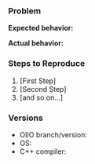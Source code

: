 <!--

If you have trouble installing, building, or using OpenImageIO, but there's
not yet reason to suspect you've encountered a genuine bug, start by posting
a question to the
[oiio-dev](http://lists.openimageio.org/listinfo.cgi/oiio-dev-openimageio.org)
mailing list. This is the place for question such has "How do I...".

Make concrete suggestions for fixing the code ("here is a patch") by filing
a pull request, not an issue.

-->

### Problem

<!-- Describe the problem or suggestion here.] -->

**Expected behavior:**  <!-- What you expected to happen -->

**Actual behavior:**  <!-- What actually happened -->

<!--  If your problem is a broken build, please create a                -->
<!--  [gist](https://gist.github.com) that contains the _full_ verbose  -->
<!--  build log, which you can create like this:                        -->
<!--  ```make clean ; make VERBOSE=1 > build.log```                     -->

<!--  If you are reporting a problem about a release branch, have you   -->
<!--  already tried the current head of `master` to see if the problem  -->
<!--  has been fixed?                                                   -->


### Steps to Reproduce

1. [First Step]
2. [Second Step]
3. [and so on...]


### Versions

* OIIO branch/version: 
* OS: 
* C++ compiler: 

